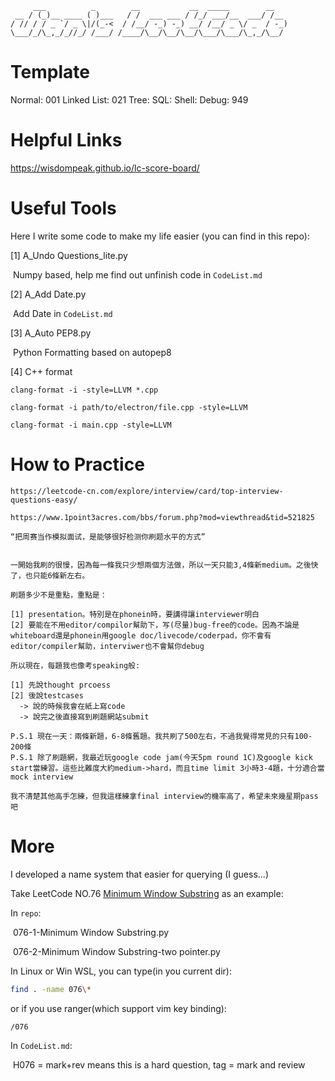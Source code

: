```
     ___          _        __           __  _____        __
 __ / (_)__ ____ ( )___   / /  ___ ___ / /_/ ___/__  ___/ /__
/ // / / _ `/ _ \|/(_-<  / /__/ -_) -_) __/ /__/ _ \/ _  / -_)
\___/_/\_,_/_//_/ /___/ /____/\__/\__/\__/\___/\___/\_,_/\__/
```

# Template

Normal: 001
Linked List: 021 
Tree: 
SQL:
Shell:
Debug: 949



# Helpful Links

https://wisdompeak.github.io/lc-score-board/



# Useful Tools

Here I write some code to make my life easier (you can find in this repo):

[1] A_Undo Questions_lite.py

​	Numpy based, help me find out unfinish code in `CodeList.md`

[2] A_Add Date.py

​	Add Date in `CodeList.md`

[3] A_Auto PEP8.py

​	Python Formatting based on autopep8

[4] C++ format
```
clang-format -i -style=LLVM *.cpp

clang-format -i path/to/electron/file.cpp -style=LLVM

clang-format -i main.cpp -style=LLVM
```



# How to Practice

```
https://leetcode-cn.com/explore/interview/card/top-interview-questions-easy/
```



```
https://www.1point3acres.com/bbs/forum.php?mod=viewthread&tid=521825

“把周赛当作模拟面试，是能够很好检测你刷题水平的方式”


一開始我刷的很慢，因為每一條我只少想兩個方法做，所以一天只能3,4條新medium。之後快了，也只能6條新左右。

刷題多少不是重點，重點是：

[1] presentation。特別是在phonein時，要講得讓interviewer明白
[2] 要能在不用editor/compilor幫助下，写(尽量)bug-free的code。因為不論是whiteboard還是phonein用google doc/livecode/coderpad，你不會有editor/compiler幫助，interviwer也不會幫你debug

所以現在，每題我也像考speaking般:

[1] 先說thought prcoess
[2] 後說testcases
  -> 說的時候我會在紙上寫code
  -> 說完之後直接寫到刷題網站submit

P.S.1 現在一天：兩條新題，6-8條舊題。我共刷了500左右，不過我覺得常見的只有100-200條
P.S.1 除了刷題網，我最近玩google code jam(今天5pm round 1C)及google kick start當練習。這些比難度大約medium->hard，而且time limit 3小時3-4題，十分適合當mock interview

我不清楚其他高手怎練，但我這樣練拿final interview的機率高了，希望未來幾星期pass吧

```



# More

I developed a name system that easier for querying (I guess...)

Take LeetCode NO.76 [Minimum Window Substring](https://leetcode-cn.com/problems/minimum-window-substring/) as an example:



In `repo`:

​	076-1-Minimum Window Substring.py

​	076-2-Minimum Window Substring-two pointer.py



In Linux or Win WSL, you can type(in you current dir):

```bash
find . -name 076\*
```

or if you use ranger(which support vim key binding):

```
/076
```



In `CodeList.md`:

​	H076 = mark+rev means this is a hard question, tag = mark and review


